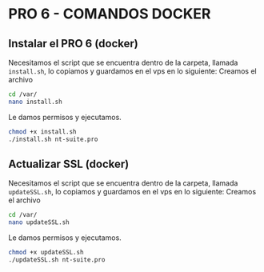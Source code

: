 # PRO 6 - COMANDOS DOCKER
## Instalar el PRO 6 (docker)
Necesitamos el script que se encuentra dentro de la carpeta, llamada `install.sh`, lo copiamos y guardamos en el vps en lo siguiente:
Creamos el archivo
```sh
cd /var/
nano install.sh
```
Le damos permisos y ejecutamos.

```sh
chmod +x install.sh
./install.sh nt-suite.pro
```

## Actualizar SSL (docker)
Necesitamos el script que se encuentra dentro de la carpeta, llamada `updateSSL.sh`, lo copiamos y guardamos en el vps en lo siguiente:
Creamos el archivo
```sh
cd /var/
nano updateSSL.sh
```
Le damos permisos y ejecutamos.

```sh
chmod +x updateSSL.sh
./updateSSL.sh nt-suite.pro
```

